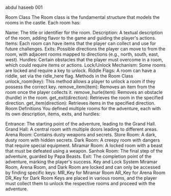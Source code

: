 abdul haseeb 001

Room Class
The Room class is the fundamental structure that models the rooms in the castle. Each room has:

Name: The title or identifier for the room.
Description: A textual description of the room, adding flavor to the game and guiding the player's actions.
Items: Each room can have items that the player can collect and use for future challenges.
Exits: Possible directions the player can move to from the room, with adjacent rooms mapped to directions (e.g., north, south, east, west).
Hurdles: Certain obstacles that the player must overcome in a room, which could require items or actions.
Lock/Unlock Mechanism: Some rooms are locked and require a key to unlock.
Riddle Flags: A room can have a riddle, set via the ridle_here flag.
Methods in the Room Class
unlock_room(key): This method allows a player to unlock a room if they possess the correct key.
remove_item(item): Removes an item from the room once the player collects it.
remove_hurle(item): Removes an obstacle (hurdle) in the room.
get_exit(direction): Retrieves the room in the specified direction.
get_item(direction): Retrieves items in the specified direction.
Room Definitions
You defined multiple rooms for the adventure, each with its own description, items, exits, and hurdles:

Entrance: The starting point of the adventure, leading to the Grand Hall.
Grand Hall: A central room with multiple doors leading to different areas.
Arena Room: Contains dusty weapons and secrets.
Store Room: A dark, dusty room with hidden secrets.
Dark Room: A creepy room with dangers that require special equipment.
Miramar Room: A locked room with a beast that must be defeated using a weapon.
Sanhok Room: The final step of the adventure, guarded by Papa Beasts.
Exit: The completion point of the adventure, marking the player's success.
Key and Lock System
Miramar Room, Arena Room, and Dark Room are locked and can only be accessed by finding specific keys:
MR_Key for Miramar Room
AR_Key for Arena Room
DR_Key for Dark Room
Keys are placed in various rooms, and the player must collect them to unlock the respective rooms and proceed with the adventure.

